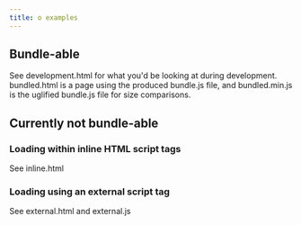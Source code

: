 ```yaml
---
title: o examples
---
```

## Bundle-able

See development.html for what you'd be looking at during development. bundled.html is a page using the produced bundle.js file, and bundled.min.js is the uglified bundle.js file for size comparisons.

## Currently not bundle-able

### Loading within inline HTML script tags

See inline.html

### Loading using an external script tag

See external.html and external.js
